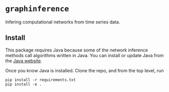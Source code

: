 # `graphinference`

Infering computational networks from time series data.

## Install
This package requires Java because some of the network inference methods call algorithms written in Java. You can install or update Java
from the [Java website](https://www.java.com/).


Once you know Java is installed. Clone the repo, and from the top level, run

```
pip install -r requirements.txt
pip install -e .
```

